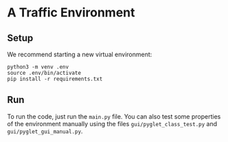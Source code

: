 # A Traffic Environment

## Setup

We recommend starting a new virtual environment: 

```
python3 -m venv .env
source .env/bin/activate
pip install -r requirements.txt
```

## Run

To run the code, just run the `main.py` file.
You can also test some properties of the environment manually using the files `gui/pyglet_class_test.py` and `gui/pyglet_gui_manual.py`.

